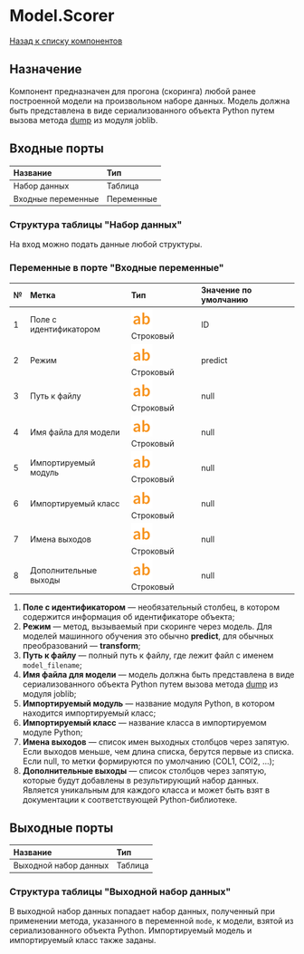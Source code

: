 # Model.Scorer

[Назад к списку компонентов](../README.md)

## Назначение

Компонент предназначен для прогона (скоринга) любой ранее построенной модели на произвольном наборе данных. Модель должна быть представлена в виде сериализованного объекта Python путем вызова метода [dump](https://joblib.readthedocs.io/en/latest/generated/joblib.dump.html) из модуля joblib.

## Входные порты

| Название                | Тип        |
|:------------------------|:-----------|
| Набор данных            | Таблица    |
| Входные переменные      | Переменные |

### Структура таблицы "Набор данных"

На вход можно подать данные любой структуры.

### Переменные в порте "Входные переменные"

| №  | Метка                   | Тип                                     | Значение по умолчанию  |
|:---|:------------------------|:----------------------------------------|:-----------------------|
| 1  | Поле с идентификатором  | ![](./img/string.svg) Строковый         |ID                      |
| 2  | Режим                   | ![](./img/string.svg) Строковый         |predict                 |
| 3  | Путь к файлу            | ![](./img/string.svg) Строковый         |null                    |
| 4  | Имя файла для модели    | ![](./img/string.svg) Строковый         |null                    |
| 5  | Импортируемый модуль    | ![](./img/string.svg) Строковый         |null                    |
| 6  | Импортируемый класс     | ![](./img/string.svg) Строковый         |null                    |
| 7  | Имена выходов           | ![](./img/string.svg) Строковый         |null                    |
| 8  | Дополнительные выходы   | ![](./img/string.svg) Строковый         |null                    |

1. **Поле с идентификатором** — необязательный столбец, в котором содержится информация об идентификаторе объекта;
2. **Режим** — метод, вызываемый при скоринге через модель. Для моделей машинного обучения это обычно **predict**, для обычных преобразований — **transform**;
3. **Путь к файлу** — полный путь к файлу, где лежит файл с именем `model_filename`;
4. **Имя файла для модели** — модель должна быть представлена в виде сериализованного объекта Python путем вызова метода [dump](https://joblib.readthedocs.io/en/latest/generated/joblib.dump.html) из модуля joblib;
5. **Импортируемый модуль** — название модуля Python, в котором находится импортируемый класс;
6. **Импортируемый класс** — название класса в импортируемом модуле Python;
7. **Имена выходов** — список имен выходных столбцов через запятую. Если выходов меньше, чем длина списка, берутся первые из списка. Если null, то метки формируются по умолчанию (COL1, COl2, ...);
8. **Дополнительные выходы** — список столбцов через запятую, которые будут добавлены в результирующий набор данных. Является уникальным для каждого класса и может быть взят в документации к соответствующей Python-библиотеке.

## Выходные порты

| Название              | Тип        |
|:----------------------|:-----------|
| Выходной набор данных | Таблица    |

### Структура таблицы "Выходной набор данных"
В выходной набор данных попадает набор данных, полученный при применении метода, указанного в переменной `mode`, к модели, взятой из сериализованного объекта Python.
Импортируемый модель и импортируемый класс также заданы.
